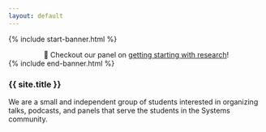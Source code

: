 ```yaml
---
layout: default
---
```


{% include start-banner.html %}
<center>
📢 Checkout our panel on <a href="{{'/pages/events/getting-started-with-systems-research.html' | relative_url}}">getting starting with research</a>!
</center>
{% include end-banner.html %}

<br>


### {{ site.title }}
We are a small and independent group of students interested in organizing talks,
podcasts, and panels that serve the students in the Systems community.


<script src="{{ '/assets/js/redir.js' | relative_url }}"></script>
